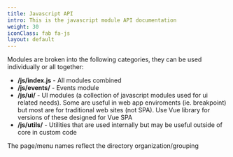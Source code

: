 ```yaml
---
title: Javascript API
intro: This is the javascript module API documentation
weight: 30
iconClass: fab fa-js
layout: default
---
```


Modules are broken into the following categories, they can be used individually or all together:

- **/js/index.js** - All modules combined
- **/js/events/** - Events module 
- **/js/ui/** - UI modules (a collection of javascript modules used for ui related needs). Some are useful in web app enviroments (ie. breakpoint) but most are for traditional web sites (not SPA). Use Vue library for versions of these designed for Vue SPA
- **/js/utils/** - Utilities that are used internally but may be useful outside of core in custom code

<div class="callout crop-margins">

The page/menu names reflect the directory organization/grouping

</div>
